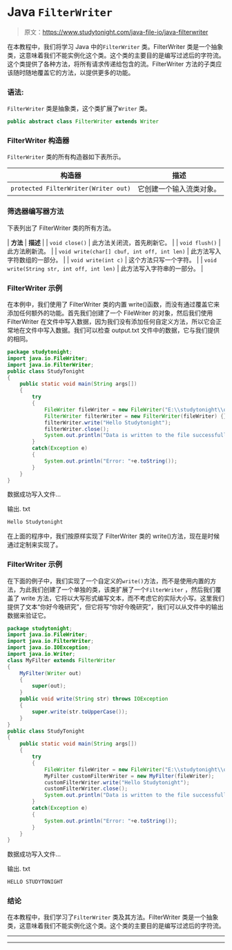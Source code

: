 # Java `FilterWriter`

> 原文：<https://www.studytonight.com/java-file-io/java-filterwriter>

在本教程中，我们将学习 Java 中的`FilterWriter` 类。FilterWriter 类是一个抽象类，这意味着我们不能实例化这个类。这个类的主要目的是编写过滤后的字符流。这个类提供了各种方法，将所有请求传递给包含的流。FilterWriter 方法的子类应该随时随地覆盖它的方法，以提供更多的功能。

### 语法:

`FilterWriter` 类是抽象类，这个类扩展了`Writer` 类。

```java
public abstract class FilterWriter extends Writer
```

### FilterWriter 构造器

`FilterWriter` 类的所有构造器如下表所示。

| 构造器 | 描述 |
| --- | --- |
| `protected FilterWriter(Writer out)` | 它创建一个输入流类对象。 |

### 筛选器编写器方法

下表列出了 FilterWriter 类的所有方法。

| **方法** | **描述** |
| `void close()` | 此方法关闭流，首先刷新它。 |
| `void flush()` | 此方法刷新流。 |
| `void write(char[] cbuf, int off, int len)` | 此方法写入字符数组的一部分。 |
| `void write(int c)` | 这个方法只写一个字符。 |
| `void write(String str, int off, int len)` | 此方法写入字符串的一部分。 |

### FilterWriter 示例

在本例中，我们使用了 FilterWriter 类的内置 write()函数，而没有通过覆盖它来添加任何额外的功能。首先我们创建了一个 FileWriter 的对象，然后我们使用 FilterWriter 在文件中写入数据，因为我们没有添加任何自定义方法，所以它会正常地在文件中写入数据。我们可以检查 output.txt 文件中的数据，它与我们提供的相同。

```java
package studytonight;
import java.io.FileWriter;
import java.io.FilterWriter;
public class StudyTonight 
{
	public static void main(String args[])
	{
		try
		{
			FileWriter fileWriter = new FileWriter("E:\\studytonight\\output.txt");         
			FilterWriter filterWriter = new FilterWriter(fileWriter) {};             
			filterWriter.write("Hello Studytonight");  
			filterWriter.close();  
			System.out.println("Data is written to the file successfully...");
		}
		catch(Exception e)
		{
			System.out.println("Error: "+e.toString());
		}
	}
} 
```

数据成功写入文件...

输出. txt

```java
Hello Studytonight
```

在上面的程序中，我们按原样实现了 FilterWriter 类的 write()方法，现在是时候通过定制来实现了。

### FilterWriter 示例

在下面的例子中，我们实现了一个自定义的`write()`方法，而不是使用内置的方法，为此我们创建了一个单独的类，该类扩展了一个`FilterWriter` ，然后我们覆盖了 write 方法，它将以大写形式编写文本，而不考虑它的实际大小写。这里我们提供了文本“你好今晚研究”，但它将写“你好今晚研究”，我们可以从文件中的输出数据来验证它。

```java
package studytonight;
import java.io.FileWriter;
import java.io.FilterWriter;
import java.io.IOException;
import java.io.Writer;
class MyFilter extends FilterWriter 
{  
	MyFilter(Writer out)
	{  
		super(out);  
	}  
	public void write(String str) throws IOException
	{  
		super.write(str.toUpperCase());  
	}  
}  
public class StudyTonight 
{
	public static void main(String args[])
	{
		try
		{
			FileWriter fileWriter = new FileWriter("E:\\studytonight\\output.txt");         
			MyFilter customFilterWriter = new MyFilter(fileWriter);             
			customFilterWriter.write("Hello Studytonight");  
			customFilterWriter.close();  
			System.out.println("Data is written to the file successfully...");
		}
		catch(Exception e)
		{
			System.out.println("Error: "+e.toString());
		}
	}
} 
```

数据成功写入文件...

输出. txt

```java
HELLO STUDYTONIGHT
```

### 结论

在本教程中，我们学习了`FilterWriter` 类及其方法。FilterWriter 类是一个抽象类，这意味着我们不能实例化这个类。这个类的主要目的是编写过滤后的字符流。

* * *

* * *